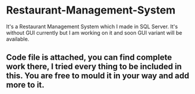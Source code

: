 # Restaurant-Management-System
It's a Restaurant Management System which I made in SQL Server. It's without GUI currently but I am working on it and soon GUI variant will be available. 

## Code file is attached, you can find complete work there, I tried every thing to be included in this. You are free to mould it in your way and add more to it. 
